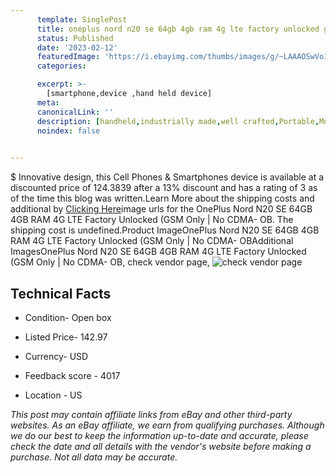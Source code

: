 ```yaml
---
      template: SinglePost
      title: oneplus nord n20 se 64gb 4gb ram 4g lte factory unlocked gsm only no cdma ob
      status: Published
      date: '2023-02-12'
      featuredImage: 'https://i.ebayimg.com/thumbs/images/g/~LAAAOSwVo1jthh4/s-l225.jpg'
      categories: 

      excerpt: >-
        [smartphone,device ,hand held device]
      meta:
      canonicalLink: ''
      description: [handheld,industrially made,well crafted,Portable,Mobile,Compact,Convenient,Lightweight,Maneuverable,Man-portable,Miniature,Carriable,Hand-held,Light,Holdable,Transportable,Mobile device,Pocket-sized,On-the-go,Wireless,Cordless,Compact size,Convenient size, smartphone,device ,hand held device]
      noindex: false

        
---
```

$
    Innovative design, this Cell Phones & Smartphones device is available at a discounted price of 124.3839 after a 13% discount and has a rating of 3 as of the time this blog was written.Learn More about the shipping costs and additional by [Clicking Here](https://www.ebay.com/itm/325526880285?hash=item4bcaea001d%3Ag%3A%7ELAAAOSwVo1jthh4&amdata=enc%3AAQAHAAAA4KcImwxTTi91qb7CqrU4%2B3p4Gg1zX0VWX%2BlSCfdUHgjg15CbyWCjVvAobzk%2FCTiNrjQMWoEIk3WfQkVC9PVLSb0sW7gifnOt1MJRnJcPDu85nKM7Z%2FcPL1uzPfaPhmadOl22kFns3%2BBsB%2BUWsB1LpVnZWNt5ANtlHj8mKTOnCl%2FBScQYgqVURiSpDA2EP0nD0uqOjFAALw8qbZx0jaPy3JFJ6autPFLxKLmbo9KdhQCMd%2B2XjVs%2Fu%2FL4YvrselwqIpPsIP3r%2BCuVvMKHBVI7dQJRXwdAzH%2B9wszdpB%2BM7ZfM&mkevt=1&mkcid=1&mkrid=711-53200-19255-0&campid=%253CePNCampaignId%253E&customid=%253CreferenceId%253E&toolid=10049)image urls for the OnePlus Nord N20 SE 64GB 4GB RAM 4G LTE Factory Unlocked (GSM Only | No CDMA- OB. The shipping cost is undefined.Product ImageOnePlus Nord N20 SE 64GB 4GB RAM 4G LTE Factory Unlocked (GSM Only | No CDMA- OBAdditional ImagesOnePlus Nord N20 SE 64GB 4GB RAM 4G LTE Factory Unlocked (GSM Only | No CDMA- OB, check vendor page, ![check vendor page](https://origin-galleryplus.ebayimg.com/ws/web/325526880285_2_0_1/225x225.jpg,https://origin-galleryplus.ebayimg.com/ws/web/325526880285_3_0_1/225x225.jpg,https://origin-galleryplus.ebayimg.com/ws/web/325526880285_4_0_1/225x225.jpg,https://origin-galleryplus.ebayimg.com/ws/web/325526880285_5_0_1/225x225.jpg,https://origin-galleryplus.ebayimg.com/ws/web/325526880285_6_0_1/225x225.jpg)
    
    

 ## Technical Facts 



     
      

 - Condition- Open box 


      

 - Listed Price- 142.97 


      

 - Currency- USD 


      

 - Feedback score - 4017 


      

 - Location - US 


      
      

 *_This post may contain affiliate links from eBay and other third-party websites. As an eBay affiliate, we earn from qualifying purchases. Although we do our best to keep the information up-to-date and accurate, please check the date and all details with the vendor's website before making a purchase. Not all data may be accurate._*



    
    
    
    
    